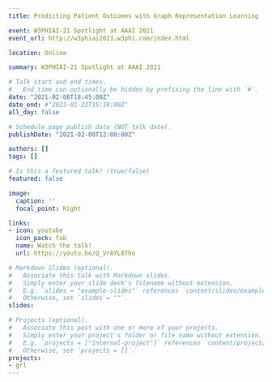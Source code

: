 ```yaml
---
title: Predicting Patient Outcomes with Graph Representation Learning

event: W3PHIAI-21 Spotlight at AAAI 2021
event_url: http://w3phiai2021.w3phi.com/index.html

location: Online

summary: W3PHIAI-21 Spotlight at AAAI 2021

# Talk start and end times.
#   End time can optionally be hidden by prefixing the line with `#`.
date: "2021-02-08T18:45:00Z"
date_end: #"2021-01-22T15:10:00Z"
all_day: false

# Schedule page publish date (NOT talk date).
publishDate: "2021-02-08T12:00:00Z"

authors: []
tags: []

# Is this a featured talk? (true/false)
featured: false

image:
  caption: ''
  focal_point: Right

links:
- icon: youtube
  icon_pack: fab
  name: Watch the talk!
  url: https://youtu.be/Q_VrAYL8Tho

# Markdown Slides (optional).
#   Associate this talk with Markdown slides.
#   Simply enter your slide deck's filename without extension.
#   E.g. `slides = "example-slides"` references `content/slides/example-slides.md`.
#   Otherwise, set `slides = ""`.
slides: 

# Projects (optional).
#   Associate this post with one or more of your projects.
#   Simply enter your project's folder or file name without extension.
#   E.g. `projects = ["internal-project"]` references `content/project/deep-learning/index.md`.
#   Otherwise, set `projects = []`.
projects:
- grl
---
```

